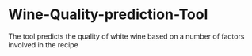 # Wine-Quality-prediction-Tool
The tool predicts the quality of white wine based on a number of factors involved in the recipe
